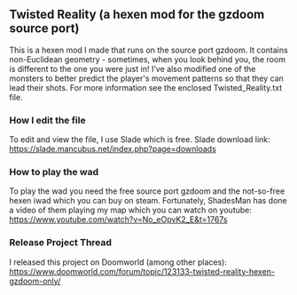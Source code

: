 ## Twisted Reality (a hexen mod for the gzdoom source port)

This is a hexen mod I made that runs on the source port gzdoom.
It contains non-Euclidean geometry - sometimes, when you look behind
you, the room is different to the one you were just in!  I've also 
modified one of the monsters to better predict the player's movement
patterns so that they can lead their shots.  For more information see
the enclosed Twisted_Reality.txt file.

### How I edit the file
To edit and view the file, I use Slade which is free.
Slade download link: https://slade.mancubus.net/index.php?page=downloads

### How to play the wad
To play the wad you need the free source port gzdoom and the
not-so-free hexen iwad which you can buy on steam.  Fortunately, ShadesMan has
done a video of them playing my map which you can watch on youtube:
https://www.youtube.com/watch?v=No_eOpvK2_E&t=1767s

### Release Project Thread
I released this project on Doomworld (among other places):
https://www.doomworld.com/forum/topic/123133-twisted-reality-hexen-gzdoom-only/
